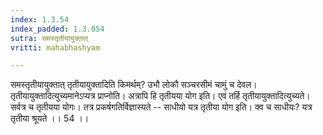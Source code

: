 ```yaml
---
index: 1.3.54
index_padded: 1.3.054
sutra: समस्तृतीयायुक्तात्
vritti: mahabhashyam

---
```

 समस्तृतीयायुक्तात् तृतीयायुक्तादिति किमर्थम्? उभौ लोकौ सञ्चरसीमं चामुं च देवल। तृतीयायुक्तादित्युच्यमानेऽप्यत्र प्राप्नोति। अत्रापि हि तृतीयया योग इति। एवं तर्हि तृतीयायुक्तादित्युच्यते। सर्वत्र च तृतीयया योगः। तत्र प्रकर्षगतिर्विज्ञास्यते -- साधीयो यत्र तृतीया योग इति। क्व च साधीयः? यत्र तृतीया श्रूयते ।। 54 ।। 